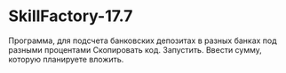 # SkillFactory-17.7
Программа, для подсчета банковских депозитах в разных банках под разными процентами
Скопировать код.
Запустить.
Ввести сумму, которую планируете вложить.
